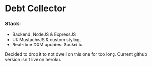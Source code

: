 # Debt Collector

### Stack: 
  * Backend: NodeJS & ExpressJS,
  * UI: MustacheJS & custom styling,
  * Real-time DOM updates: Socket.io.
  
  Decided to drop it to not dwell on this one for too long. Current github version isn't live on heroku.
